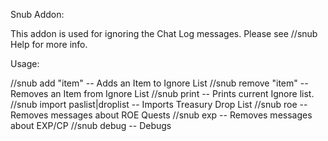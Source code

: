 Snub Addon:

This addon is used for ignoring the Chat Log messages. Please see //snub Help for more info.

Usage:  

  //snub add "item"  			-- Adds an Item to Ignore List
  //snub remove "item" 			-- Removes an Item from Ignore List
  //snub print 				-- Prints current Ignore list.
  //snub import paslist|droplist	-- Imports Treasury Drop List
  //snub roe				-- Removes messages about ROE Quests
  //snub exp				-- Removes messages about EXP/CP
  //snub debug 				-- Debugs
	
